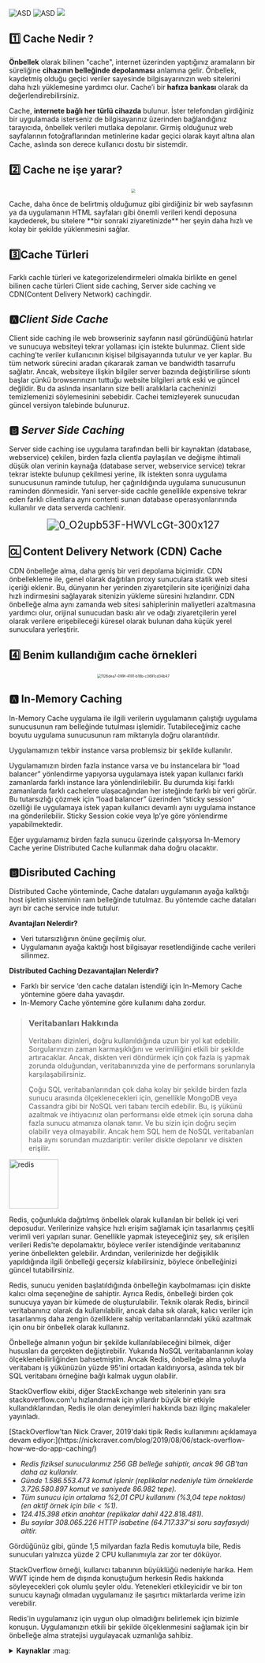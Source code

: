 
![ASD](https://img.shields.io/badge/VS%202019-Visual%20Studio-blueviolet) ![ASD](https://img.shields.io/badge/ASP.NET%20CORE-.NET%205-blue) ![](https://img.shields.io/badge/SQL%20SERVER%202019-Express-yellow) 



## 1️⃣ Cache Nedir ?

**Önbellek** olarak bilinen "cache", internet üzerinden yaptığınız aramaların bir süreliğine **cihazının belleğinde depolanması** anlamına gelir. Önbellek, kaydetmiş olduğu geçici veriler sayesinde bilgisayarınızın web sitelerini daha hızlı yüklemesine yardımcı olur. Cache’i bir **hafıza bankası** olarak da değerlendirebilirsiniz.

Cache, **internete bağlı her türlü cihazda** bulunur. İster telefondan girdiğiniz bir uygulamada isterseniz de bilgisayarınız üzerinden bağlandığınız tarayıcıda, önbellek verileri mutlaka depolanır. Girmiş olduğunuz web sayfalarının fotoğraflarından metinlerine kadar geçici olarak kayıt altına alan Cache, aslında son derece kullanıcı dostu bir sistemdir. 

## 2️⃣ Cache ne işe yarar?
<p align="center">
<img src="https://i.ibb.co/NSxLGBs/2e7c3f8a4972954646cb7822dcf78d1bffac32d0.jpg" style="zoom:50%;" />
</p>
Cache, daha önce de belirtmiş olduğumuz gibi girdiğiniz bir web sayfasının ya da uygulamanın HTML sayfaları gibi önemli verileri kendi deposuna kaydederek, bu sitelere **bir sonraki ziyaretinizde** her şeyin daha hızlı ve kolay bir şekilde yüklenmesini sağlar. 

## 3️⃣**Cache Türleri** 

Farklı cachle türleri ve kategorizelendirmeleri olmakla birlikte en genel bilinen cache türleri Client side caching, Server side caching ve CDN(Content Delivery Network) cachingdir.

## 🅰️***Client Side Cache***

Client side caching ile web browseriniz sayfanın nasıl göründüğünü hatırlar ve sunucuya websiteyi tekrar yollaması için istekte bulunmaz. Client side caching’te veriler kullanıcının kişisel bilgisayarında tutulur ve yer kaplar. Bu tüm network sürecini aradan çıkararak zaman ve bandwidth tasarrufu sağlatır. Ancak, websiteye ilişkin bilgiler server bazında değiştirilirse sıkıntı başlar çünkü browserınızın tuttuğu website bilgileri artık eski ve güncel değildir. Bu da aslında insanların size belli aralıklarla cacheninizi temizlemenizi söylemesinini sebebidir. Cachei temizleyerek sunucudan güncel versiyon talebinde bulunuruz.

##  :b: ***Server Side Caching***

Server side caching ise uygulama tarafından belli bir kaynaktan (database, webservice) çekilen, birden fazla clientla paylaşılan ve değişme ihtimali düşük olan verinin kaynağa (database server, webservice service) tekrar tekrar istekte bulunup çekilmesi yerine, ilk istekten sonra uygulama sunucusunun raminde tutulup, her çağırıldığında uygulama sunucusunun raminden dönmesidir. Yani server-side cachle genellikle expensive tekrar eden farklı clientlara aynı contenti sunan database operasyonlarınında kullanılır ve data serverda cachlenir.
<p align="center">
<img src="https://i.ibb.co/Scw33rZ/0-O2upb53-F-HWVLc-Gt-300x127.png" alt="0_O2upb53F-HWVLcGt-300x127" style="zoom:150%;" />
</p>

##  :cl:  Content Delivery Network (CDN) Cache

CDN önbelleğe alma, daha geniş bir veri depolama biçimidir. CDN önbellekleme ile, genel olarak dağıtılan proxy sunuculara statik web sitesi içeriği eklenir. Bu, dünyanın her yerinden ziyaretçilerin site içeriğinizi daha hızlı indirmesini sağlayarak sitenizin yükleme süresini hızlandırır. CDN önbelleğe alma aynı zamanda web sitesi sahiplerinin maliyetleri azaltmasına yardımcı olur, orijinal sunucudan baskı alır ve odağı ziyaretçilerin yerel olarak verilere erişebileceği küresel olarak bulunan daha küçük yerel sunuculara yerleştirir.

## :four: Benim kullandığım cache örnekleri
<p align="center">
<img src="https://i.ibb.co/9Tc7Xnq/distributed-caching-in-aspdotnet-core-with-redis-1.png" alt="1126dea7-099f-4191-b18b-c3691cd34b47" style="zoom:50%;" />
</p>

## 🅰️ In-Memory Caching

In-Memory Cache uygulama ile ilgili verilerin uygulamanın çalıştığı uygulama sunucusunun ram belleğinde tutulması işlemidir. Tutabileceğimiz cache boyutu uygulama sunucusunun ram miktarıyla doğru olarantılıdır.

Uygulamamızın tekbir instance varsa problemsiz bir şekilde kullanılır.

Uygulamamızın birden fazla instance varsa ve bu instancelara bir “load balancer” yönlendirme yapıyorsa uygulamaya istek yapan kullanıcı farklı zamanlarda farklı instance lara yönlendirilebilir. Bu durumda kişi farklı zamanlarda farklı cachelere ulaşacağından her isteğinde farklı bir veri görür. Bu tutarsızlığı çözmek için “load balancer” üzerinden “sticky session” özelliği ile uygulamaya istek yapan kullanıcı devamlı aynı uygulama instance ına gönderilebilir. Sticky Session cokie veya Ip’ye göre yönlendirme yapabilmektedir.

Eğer uygulamamız birden fazla sunucu üzerinde çalışıyorsa In-Memory Cache yerine Distributed Cache kullanmak daha doğru olacaktır.

## :b:Disributed Caching

Distributed Cache yönteminde, Cache dataları uygulamanın ayağa kalktığı host işletim sisteminin ram belleğinde tutulmaz. Bu yöntemde cache dataları ayrı bir cache service inde tutulur.

**Avantajları Nelerdir?**

- Veri tutarsızlığının önüne geçilmiş olur.
- Uygulamanın ayağa kaktığı host bilgisayar resetlendiğinde cache verileri silinmez.

**Distributed Caching Dezavantajları Nelerdir?**

- Farklı bir service ‘den cache dataları istendiği için In-Memory Cache yöntemine göere daha yavaşdır.
- In-Memory Cache yöntemine göre kullanımı daha zordur.

> ### Veritabanları Hakkında
>
> Veritabanı dizinleri, doğru kullanıldığında uzun bir yol kat edebilir. Sorgularınızın zaman karmaşıklığını ve verimliliğini etkili bir şekilde artıracaklar. Ancak, diskten veri döndürmek için çok fazla iş yapmak zorunda olduğundan, veritabanınızda yine de performans sorunlarıyla karşılaşabilirsiniz.
>
> Çoğu SQL veritabanlarından çok daha kolay bir şekilde birden fazla sunucu arasında ölçeklenecekleri için, genellikle MongoDB veya Cassandra gibi bir NoSQL veri tabanı tercih edebilir. Bu, iş yükünü azaltmak ve ihtiyacınız olan performansı elde etmek için soruna daha fazla sunucu atmanıza olanak tanır. Ve bu sizin için doğru seçim olabilir veya olmayabilir. Ancak hem SQL hem de NoSQL veritabanları hala aynı sorundan muzdariptir: veriler diskte depolanır ve diskten erişilir.


<img  width ="100" src="https://i.ibb.co/yY3Lq2x/redis.png" alt="redis" align=”left” /> <p>Redis, çoğunlukla dağıtılmış önbellek olarak kullanılan bir bellek içi veri deposudur. Verilerinize vahşice hızlı erişim sağlamak için tasarlanmış çeşitli verimli veri yapıları sunar. Genellikle yapmak isteyeceğiniz şey, sık erişilen verileri Redis'te depolamaktır, böylece veriler istendiğinde veritabanınız yerine önbellekten gelebilir. Ardından, verilerinizde her değişiklik yapıldığında ilgili önbelleği geçersiz kılabilirsiniz, böylece önbelleğinizi güncel tutabilirsiniz. 

Redis, sunucu yeniden başlatıldığında önbelleğin kaybolmaması için diskte kalıcı olma seçeneğine de sahiptir. Ayrıca Redis, önbelleği birden çok sunucuya yayan bir kümede de oluşturulabilir. Teknik olarak Redis, birincil veritabanınız olarak da kullanılabilir, ancak daha sık olarak, kalıcı veriler için tasarlanmış daha zengin özelliklere sahip veritabanlarındaki yükü azaltmak için onu bir önbellek olarak kullanırız.

Önbelleğe almanın yoğun bir şekilde kullanılabileceğini bilmek, diğer hususları da gerçekten değiştirebilir. Yukarıda NoSQL veritabanlarının kolay ölçeklenebilirliğinden bahsetmiştim. Ancak Redis, önbelleğe alma yoluyla veritabanı iş yükünüzün yüzde 95'ini ortadan kaldırıyorsa, aslında tek bir SQL veritabanı örneğine bağlı kalmak uygun olabilir.

StackOverflow ekibi, diğer StackExchange web sitelerinin yanı sıra stackoverflow.com'u hızlandırmak için yıllardır büyük bir etkiyle kullandıklarından, Redis ile olan deneyimleri hakkında bazı ilginç makaleler yayınladı.
</p>
[StackOverflow'tan Nick Craver, 2019'daki tipik Redis kullanımını açıklamaya devam ediyor:](https://nickcraver.com/blog/2019/08/06/stack-overflow-how-we-do-app-caching/)

- *Redis fiziksel sunucularımız 256 GB belleğe sahiptir, ancak 96 GB'tan daha az kullanılır.*
- *Günde 1.586.553.473 komut işlenir (replikalar nedeniyle tüm örneklerde 3.726.580.897 komut ve saniyede 86.982 tepe).*
- *Tüm sunucu için ortalama %2,01 CPU kullanımı (%3,04 tepe noktası) (en aktif örnek için bile < %1).*
- *124.415.398 etkin anahtar (replikalar dahil 422.818.481).*
- *Bu sayılar 308.065.226 HTTP isabetine (64.717.337'si soru sayfasıydı) aittir.*

Gördüğünüz gibi, günde 1,5 milyardan fazla Redis komutuyla bile, Redis sunucuları yalnızca yüzde 2 CPU kullanımıyla zar zor ter döküyor.

StackOverflow örneği, kullanıcı tabanının büyüklüğü nedeniyle harika. Hem WWT içinde hem de dışında konuştuğum herkesin Redis hakkında söyleyecekleri çok olumlu şeyler oldu. Yetenekleri etkileyicidir ve bir ton sunucu kaynağı olmadan uygulamanız ile şaşırtıcı miktarlarda verime izin verebilir. 

Redis'in uygulamanız için uygun olup olmadığını belirlemek için bizimle konuşun. Uygulamanızın etkili bir şekilde ölçeklenmesini sağlamak için bir önbelleğe alma stratejisi uygulayacak uzmanlığa sahibiz.


<details>
<summary><b>Kaynaklar</b> :mag: </summary>
<p>

[Kaynak 1](https://www.wwt.com/article/the-power-of-distributed-caching-with-redis/) :+1:
[Kaynak 2](https://www.webtekno.com/cache-nedir-h99461.html) :+1:
[Kaynak 3](https://blexin.com/en/blog-en/distributed-cache-in-asp-net-core/) :+1:
[Kaynak 4](http://cagataykiziltan.net/tr/cache-ve-cache-turleri/) :+1:
[Kaynak 5](https://docs.microsoft.com/tr-tr/aspnet/core/performance/caching/memory?view=aspnetcore-5.0) :+1:
</p>
<p>bir çok makale :bowtie: </p>

![Medium](https://img.shields.io/badge/Medium-12100E?style=for-the-badge&logo=medium&logoColor=white)

<p>bir çok video :eye_speech_bubble: </p>

![YouTube](https://img.shields.io/badge/youtube-%23FF0000.svg?style=for-the-badge&logo=YouTube&logoColor=white)

<p>bir çok başlık :page_with_curl: </p>

![Stack Overflow](https://img.shields.io/badge/-Stackoverflow-FE7A16?style=for-the-badge&logo=stack-overflow&logoColor=white)
